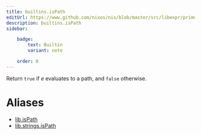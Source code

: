 ```yaml
---
title: builtins.isPath
editUrl: https://www.github.com/nixos/nix/blob/master/src/libexpr/primops.cc
description: builtins.isPath
sidebar:

    badge:
        text: Builtin
        variant: note

    order: 0
---
```


Return `true` if *e* evaluates to a path, and `false` otherwise.


# Aliases

- [lib.isPath](reference/lib/lib-isPath)
- [lib.strings.isPath](reference/lib/strings/lib-strings-isPath)


